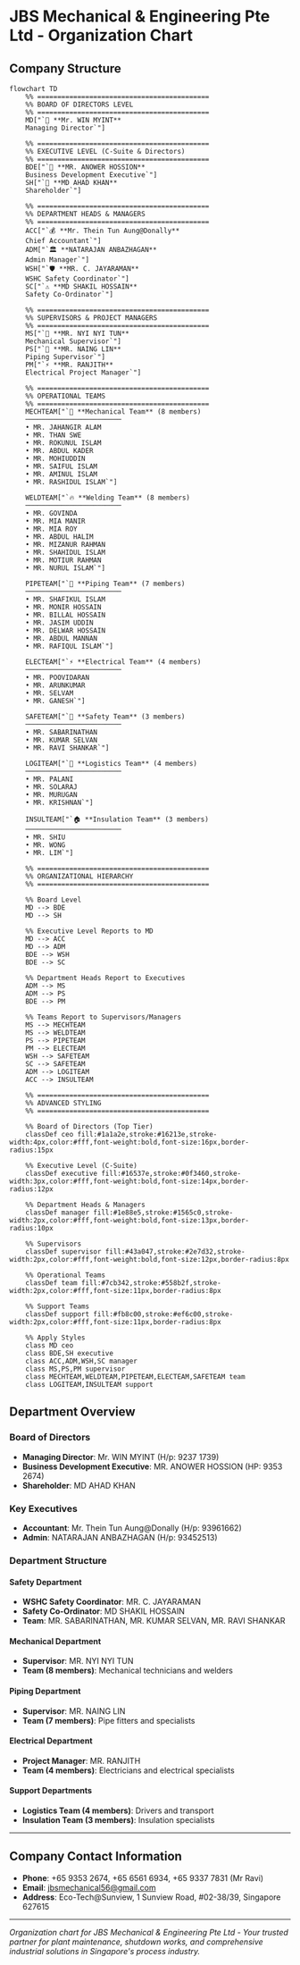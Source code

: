 # JBS Mechanical & Engineering Pte Ltd - Organization Chart

## Company Structure

```mermaid
flowchart TD
    %% ===========================================
    %% BOARD OF DIRECTORS LEVEL
    %% ===========================================
    MD["`🏢 **Mr. WIN MYINT**
    Managing Director`"]
    
    %% ===========================================
    %% EXECUTIVE LEVEL (C-Suite & Directors)
    %% ===========================================
    BDE["`💼 **MR. ANOWER HOSSION**
    Business Development Executive`"]
    SH["`👥 **MD AHAD KHAN**
    Shareholder`"]
    
    %% ===========================================
    %% DEPARTMENT HEADS & MANAGERS
    %% ===========================================
    ACC["`💰 **Mr. Thein Tun Aung@Donally**
    Chief Accountant`"]
    ADM["`🏛️ **NATARAJAN ANBAZHAGAN**
    Admin Manager`"]
    WSH["`🛡️ **MR. C. JAYARAMAN**
    WSHC Safety Coordinator`"]
    SC["`⚠️ **MD SHAKIL HOSSAIN**
    Safety Co-Ordinator`"]
    
    %% ===========================================
    %% SUPERVISORS & PROJECT MANAGERS
    %% ===========================================
    MS["`🔧 **MR. NYI NYI TUN**
    Mechanical Supervisor`"]
    PS["`🔩 **MR. NAING LIN**
    Piping Supervisor`"]
    PM["`⚡ **MR. RANJITH**
    Electrical Project Manager`"]
    
    %% ===========================================
    %% OPERATIONAL TEAMS
    %% ===========================================
    MECHTEAM["`🔨 **Mechanical Team** (8 members)
    ────────────────────────
    • MR. JAHANGIR ALAM
    • MR. THAN SWE
    • MR. ROKUNUL ISLAM
    • MR. ABDUL KADER
    • MR. MOHIUDDIN
    • MR. SAIFUL ISLAM
    • MR. AMINUL ISLAM
    • MR. RASHIDUL ISLAM`"]
    
    WELDTEAM["`🔥 **Welding Team** (8 members)
    ────────────────────────
    • MR. GOVINDA
    • MR. MIA MANIR
    • MR. MIA ROY
    • MR. ABDUL HALIM
    • MR. MIZANUR RAHMAN
    • MR. SHAHIDUL ISLAM
    • MR. MOTIUR RAHMAN
    • MR. NURUL ISLAM`"]
    
    PIPETEAM["`🚰 **Piping Team** (7 members)
    ────────────────────────
    • MR. SHAFIKUL ISLAM
    • MR. MONIR HOSSAIN
    • MR. BILLAL HOSSAIN
    • MR. JASIM UDDIN
    • MR. DELWAR HOSSAIN
    • MR. ABDUL MANNAN
    • MR. RAFIQUL ISLAM`"]
    
    ELECTEAM["`⚡ **Electrical Team** (4 members)
    ────────────────────────
    • MR. POOVIDARAN
    • MR. ARUNKUMAR
    • MR. SELVAM
    • MR. GANESH`"]
    
    SAFETEAM["`🦺 **Safety Team** (3 members)
    ────────────────────────
    • MR. SABARINATHAN
    • MR. KUMAR SELVAN
    • MR. RAVI SHANKAR`"]
    
    LOGITEAM["`🚛 **Logistics Team** (4 members)
    ────────────────────────
    • MR. PALANI
    • MR. SOLARAJ
    • MR. MURUGAN
    • MR. KRISHNAN`"]
    
    INSULTEAM["`🏠 **Insulation Team** (3 members)
    ────────────────────────
    • MR. SHIU
    • MR. WONG
    • MR. LIM`"]
    
    %% ===========================================
    %% ORGANIZATIONAL HIERARCHY
    %% ===========================================
    
    %% Board Level
    MD --> BDE
    MD --> SH
    
    %% Executive Level Reports to MD
    MD --> ACC
    MD --> ADM
    BDE --> WSH
    BDE --> SC
    
    %% Department Heads Report to Executives
    ADM --> MS
    ADM --> PS
    BDE --> PM
    
    %% Teams Report to Supervisors/Managers
    MS --> MECHTEAM
    MS --> WELDTEAM
    PS --> PIPETEAM
    PM --> ELECTEAM
    WSH --> SAFETEAM
    SC --> SAFETEAM
    ADM --> LOGITEAM
    ACC --> INSULTEAM
    
    %% ===========================================
    %% ADVANCED STYLING
    %% ===========================================
    
    %% Board of Directors (Top Tier)
    classDef ceo fill:#1a1a2e,stroke:#16213e,stroke-width:4px,color:#fff,font-weight:bold,font-size:16px,border-radius:15px
    
    %% Executive Level (C-Suite)
    classDef executive fill:#16537e,stroke:#0f3460,stroke-width:3px,color:#fff,font-weight:bold,font-size:14px,border-radius:12px
    
    %% Department Heads & Managers
    classDef manager fill:#1e88e5,stroke:#1565c0,stroke-width:2px,color:#fff,font-weight:bold,font-size:13px,border-radius:10px
    
    %% Supervisors
    classDef supervisor fill:#43a047,stroke:#2e7d32,stroke-width:2px,color:#fff,font-weight:bold,font-size:12px,border-radius:8px
    
    %% Operational Teams
    classDef team fill:#7cb342,stroke:#558b2f,stroke-width:2px,color:#fff,font-size:11px,border-radius:8px
    
    %% Support Teams
    classDef support fill:#fb8c00,stroke:#ef6c00,stroke-width:2px,color:#fff,font-size:11px,border-radius:8px
    
    %% Apply Styles
    class MD ceo
    class BDE,SH executive
    class ACC,ADM,WSH,SC manager
    class MS,PS,PM supervisor
    class MECHTEAM,WELDTEAM,PIPETEAM,ELECTEAM,SAFETEAM team
    class LOGITEAM,INSULTEAM support
```

## Department Overview

### **Board of Directors**
- **Managing Director**: Mr. WIN MYINT (H/p: 9237 1739)
- **Business Development Executive**: MR. ANOWER HOSSION (HP: 9353 2674)
- **Shareholder**: MD AHAD KHAN

### **Key Executives**
- **Accountant**: Mr. Thein Tun Aung@Donally (H/p: 93961662)
- **Admin**: NATARAJAN ANBAZHAGAN (H/p: 93452513)

### **Department Structure**

#### **Safety Department**
- **WSHC Safety Coordinator**: MR. C. JAYARAMAN
- **Safety Co-Ordinator**: MD SHAKIL HOSSAIN
- **Team**: MR. SABARINATHAN, MR. KUMAR SELVAN, MR. RAVI SHANKAR

#### **Mechanical Department**
- **Supervisor**: MR. NYI NYI TUN
- **Team (8 members)**: Mechanical technicians and welders

#### **Piping Department**
- **Supervisor**: MR. NAING LIN
- **Team (7 members)**: Pipe fitters and specialists

#### **Electrical Department**
- **Project Manager**: MR. RANJITH
- **Team (4 members)**: Electricians and electrical specialists

#### **Support Departments**
- **Logistics Team (4 members)**: Drivers and transport
- **Insulation Team (3 members)**: Insulation specialists

---

## Company Contact Information
- **Phone**: +65 9353 2674, +65 6561 6934, +65 9337 7831 (Mr Ravi)
- **Email**: jbsmechanical56@gmail.com
- **Address**: Eco-Tech@Sunview, 1 Sunview Road, #02-38/39, Singapore 627615

---

*Organization chart for JBS Mechanical & Engineering Pte Ltd - Your trusted partner for plant maintenance, shutdown works, and comprehensive industrial solutions in Singapore's process industry.*
